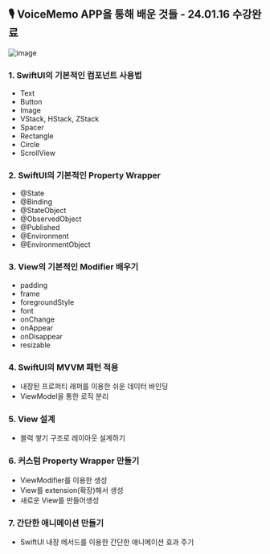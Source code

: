 ## 🎙️ VoiceMemo APP을 통해 배운 것들 - 24.01.16 수강완료

![image](https://github.com/thinkySide/VoiceMemo_FastCampus/assets/113565086/d1589de1-0b6c-43ce-997f-20124c0ef1de)

### 1. SwiftUI의 기본적인 컴포넌트 사용법   
- Text
- Button
- Image
- VStack, HStack, ZStack
- Spacer
- Rectangle
- Circle
- ScrollView

### 2. SwiftUI의 기본적인 Property Wrapper
- @State
- @Binding
- @StateObject
- @ObservedObject
- @Published
- @Environment
- @EnvironmentObject

### 3. View의 기본적인 Modifier 배우기
- padding
- frame
- foregroundStyle
- font
- onChange
- onAppear
- onDisappear
- resizable

### 4. SwiftUI의 MVVM 패턴 적용
- 내장된 프로퍼티 래퍼를 이용한 쉬운 데이터 바인딩
- ViewModel을 통한 로직 분리

### 5. View 설계
- 블럭 쌓기 구조로 레이아웃 설계하기

### 6. 커스텀 Property Wrapper 만들기
- ViewModifier를 이용한 생성
- View를 extension(확장)해서 생성
- 새로운 View를 만들어생성

### 7. 간단한 애니메이션 만들기
- SwiftUI 내장 메서드를 이용한 간단한 애니메이션 효과 주기
